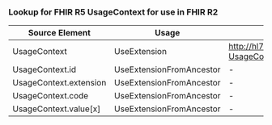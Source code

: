 ### Lookup for FHIR R5 UsageContext for use in FHIR R2

| Source Element | Usage | Target |
| -------------- | ----- | ------ |
| UsageContext | UseExtension | http://hl7.org/fhir/5.0/StructureDefinition/extension-UsageContext |
| UsageContext.id | UseExtensionFromAncestor | - |
| UsageContext.extension | UseExtensionFromAncestor | - |
| UsageContext.code | UseExtensionFromAncestor | - |
| UsageContext.value[x] | UseExtensionFromAncestor | - |
